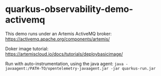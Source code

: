 
# quarkus-observability-demo-activemq

This demo runs under an Artemis ActiveMQ broker:
https://activemq.apache.org/components/artemis/

Doker image tutorial:
https://artemiscloud.io/docs/tutorials/deploybasicimage/

Run with auto-instrumentation, using the java agent:
`java -javaagent:/PATH-TO/opentelemetry-javaagent.jar -jar quarkus-run.jar`

